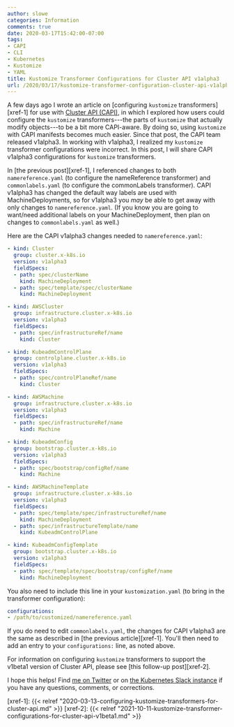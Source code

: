 ```yaml
---
author: slowe
categories: Information
comments: true
date: 2020-03-17T15:42:00-07:00
tags:
- CAPI
- CLI
- Kubernetes
- Kustomize
- YAML
title: Kustomize Transformer Configurations for Cluster API v1alpha3
url: /2020/03/17/kustomize-transformer-configuration-cluster-api-v1alpha3/
---
```


A few days ago I wrote an article on [configuring `kustomize` transformers][xref-1] for use with [Cluster API (CAPI)][link-1], in which I explored how users could configure the `kustomize` transformers---the parts of `kustomize` that actually modify objects---to be a bit more CAPI-aware. By doing so, using `kustomize` with CAPI manifests becomes much easier. Since that post, the CAPI team released v1alpha3. In working with v1alpha3, I realized my `kustomize` transformer configurations were incorrect. In this post, I will share CAPI v1alpha3 configurations for `kustomize` transformers.<!--more-->

In [the previous post][xref-1], I referenced changes to both `namereference.yaml` (to configure the nameReference transformer) and `commonlabels.yaml` (to configure the commonLabels transformer). CAPI v1alpha3 has changed the default way labels are used with MachineDeployments, so for v1alpha3 you _may_ be able to get away with only changes to `namereference.yaml`. (If you know you are going to want/need additional labels on your MachineDeployment, then plan on changes to `commonlabels.yaml` as well.)

Here are the CAPI v1alpha3 changes needed to `namereference.yaml`:

```yaml
- kind: Cluster
  group: cluster.x-k8s.io
  version: v1alpha3
  fieldSpecs:
  - path: spec/clusterName
    kind: MachineDeployment
  - path: spec/template/spec/clusterName
    kind: MachineDeployment

- kind: AWSCluster
  group: infrastructure.cluster.x-k8s.io
  version: v1alpha3
  fieldSpecs:
  - path: spec/infrastructureRef/name
    kind: Cluster

- kind: KubeadmControlPlane
  group: controlplane.cluster.x-k8s.io
  version: v1alpha3
  fieldSpecs:
  - path: spec/controlPlaneRef/name
    kind: Cluster

- kind: AWSMachine
  group: infrastructure.cluster.x-k8s.io
  version: v1alpha3
  fieldSpecs:
  - path: spec/infrastructureRef/name
    kind: Machine

- kind: KubeadmConfig
  group: bootstrap.cluster.x-k8s.io
  version: v1alpha3
  fieldSpecs:
  - path: spec/bootstrap/configRef/name
    kind: Machine

- kind: AWSMachineTemplate
  group: infrastructure.cluster.x-k8s.io
  version: v1alpha3
  fieldSpecs:
  - path: spec/template/spec/infrastructureRef/name
    kind: MachineDeployment
  - path: spec/infrastructureTemplate/name
    kind: KubeadmControlPlane

- kind: KubeadmConfigTemplate
  group: bootstrap.cluster.x-k8s.io
  version: v1alpha3
  fieldSpecs:
  - path: spec/template/spec/bootstrap/configRef/name
    kind: MachineDeployment
```

You also need to include this line in your `kustomization.yaml` (to bring in the transformer configuration):

```yaml
configurations:
- /path/to/customized/namereference.yaml
```

If you do need to edit `commonlabels.yaml`, the changes for CAPI v1alpha3 are the same as described in [the previous article][xref-1]. You'll then need to add an entry to your `configurations:` line, as noted above.

For information on configuring `kustomize` transformers to support the v1beta1 version of Cluster API, please see [this follow-up post][xref-2].

I hope this helps! Find [me on Twitter][link-2] or on [the Kubernetes Slack instance][link-3] if you have any questions, comments, or corrections.

[link-1]: https://cluster-api.sigs.k8s.io/introduction.html
[link-2]: https://twitter.com/scott_lowe
[link-3]: https://kubernetes.slack.com
[xref-1]: {{< relref "2020-03-13-configuring-kustomize-transformers-for-cluster-api.md" >}}
[xref-2]: {{< relref "2021-10-11-kustomize-transformer-configurations-for-cluster-api-v1beta1.md" >}}
